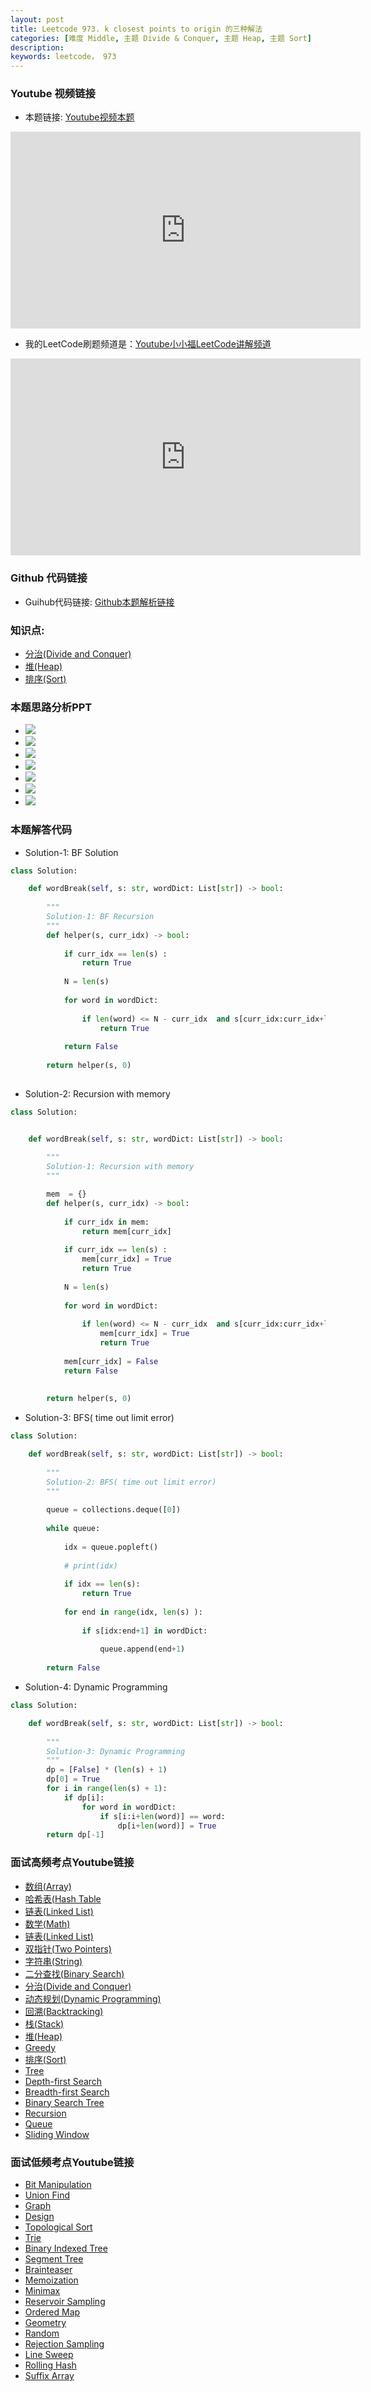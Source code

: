 ```yaml
---
layout: post
title: Leetcode 973. k closest points to origin 的三种解法
categories: [难度 Middle, 主题 Divide & Conquer, 主题 Heap, 主题 Sort]
description: 
keywords: leetcode， 973
---
```


### Youtube 视频链接
- 本题链接: [Youtube视频本题](https://www.youtube.com/watch?v=G9VcMTSZ1Lo&feature=youtu.be)
<iframe width="560" height="315" src="https://www.youtube.com/embed/G9VcMTSZ1Lo" frameborder="0" allow="accelerometer; autoplay; encrypted-media; gyroscope; picture-in-picture" allowfullscreen></iframe>

- 我的LeetCode刷题频道是：[Youtube小小福LeetCode讲解频道](https://www.youtube.com/watch?v=XObufhWMQ1o&list=PL6i_0cc-sEeKV6TM-RJMN5H87CvzQhYJx)
<iframe width="560" height="315" src="https://www.youtube.com/embed/videoseries?list=PL6i_0cc-sEeKV6TM-RJMN5H87CvzQhYJx" frameborder="0" allow="accelerometer; autoplay; encrypted-media; gyroscope; picture-in-picture" allowfullscreen></iframe>

### Github 代码链接
- Guihub代码链接: [Github本题解析链接](https://github.com/fufuleetcode/FufuLeetCode/blob/master/lc_973_k_closest_points_to_origin.py)

### 知识点: 
- [分治(Divide and Conquer)][]
- [堆(Heap)][]
- [排序(Sort)][]


### 本题思路分析PPT
* ![](/images/posts/lc_973/Slide1.jpeg)
* ![](/images/posts/lc_973/Slide2.jpeg)
* ![](/images/posts/lc_973/Slide3.jpeg)
* ![](/images/posts/lc_973/Slide4.jpeg)
* ![](/images/posts/lc_973/Slide5.jpeg)
* ![](/images/posts/lc_973/Slide6.jpeg)
* ![](/images/posts/lc_973/Slide7.jpeg)


### 本题解答代码

- Solution-1: BF Solution

```python
class Solution:

    def wordBreak(self, s: str, wordDict: List[str]) -> bool:
        
        """
        Solution-1: BF Recursion
        """
        def helper(s, curr_idx) -> bool:
                        
            if curr_idx == len(s) :
                return True
            
            N = len(s)
            
            for word in wordDict:
                                
                if len(word) <= N - curr_idx  and s[curr_idx:curr_idx+len(word)] in wordDict and helper(s,curr_idx+len(word)):
                    return True
            
            return False
        
        return helper(s, 0)
        
```


- Solution-2: Recursion with memory

```python
class Solution:


    def wordBreak(self, s: str, wordDict: List[str]) -> bool:
        
        """
        Solution-1: Recursion with memory
        """

        mem  = {}
        def helper(s, curr_idx) -> bool:
                        
            if curr_idx in mem:
                return mem[curr_idx]
            
            if curr_idx == len(s) :
                mem[curr_idx] = True
                return True
            
            N = len(s)
            
            for word in wordDict:
                                
                if len(word) <= N - curr_idx  and s[curr_idx:curr_idx+len(word)] in wordDict and helper(s,curr_idx+len(word)):
                    mem[curr_idx] = True
                    return True
            
            mem[curr_idx] = False
            return False
        
            
        return helper(s, 0)    

```

- Solution-3: BFS( time out limit error)

```python
class Solution:

    def wordBreak(self, s: str, wordDict: List[str]) -> bool:
        
        """
        Solution-2: BFS( time out limit error)
        """
        
        queue = collections.deque([0])
        
        while queue:
            
            idx = queue.popleft()
            
            # print(idx)
            
            if idx == len(s):
                return True
            
            for end in range(idx, len(s) ):
                
                if s[idx:end+1] in wordDict:
                    
                    queue.append(end+1)
                
        return False

```

- Solution-4: Dynamic Programming

```python
class Solution:

    def wordBreak(self, s: str, wordDict: List[str]) -> bool:
        
        """
        Solution-3: Dynamic Programming
        """
        dp = [False] * (len(s) + 1)
        dp[0] = True
        for i in range(len(s) + 1):
            if dp[i]:
                for word in wordDict:
                    if s[i:i+len(word)] == word:
                        dp[i+len(word)] = True
        return dp[-1]

```


### 面试高频考点Youtube链接
- [数组(Array)][]
- [哈希表(Hash Table][]
- [链表(Linked List)][]
- [数学(Math)][]
- [链表(Linked List)][]
- [双指针(Two Pointers)][]
- [字符串(String)][]
- [二分查找(Binary Search)][]
- [分治(Divide and Conquer)][]
- [动态规划(Dynamic Programming)][]
- [回溯(Backtracking)][]
- [栈(Stack)][]
- [堆(Heap)][]
- [Greedy][]
- [排序(Sort)][]
- [Tree][]
- [Depth-first Search][]
- [Breadth-first Search][]
- [Binary Search Tree][]
- [Recursion][]
- [Queue][]
- [Sliding Window][]

### 面试低频考点Youtube链接
- [Bit Manipulation](https://www.youtube.com/playlist?list=PL6i_0cc-sEeKCSV72ZUjBBP7dY92beorD)
- [Union Find](https://www.youtube.com/playlist?list=PL6i_0cc-sEeIgu-2oOxEn_QaauIou6Bmx)
- [Graph](https://www.youtube.com/playlist?list=PL6i_0cc-sEeIjHRwoXNMihdf-_TeYXu4r)
- [Design](https://www.youtube.com/playlist?list=PL6i_0cc-sEeJbKTgIKfLqXEZ5oydICtmd)
- [Topological Sort](https://www.youtube.com/playlist?list=PL6i_0cc-sEeLyFc8aRnPQvauzluf_jsbd)
- [Trie](https://www.youtube.com/playlist?list=PL6i_0cc-sEeIx4f8kYCd8jykTKZ72Nvbp)
- [Binary Indexed Tree](https://www.youtube.com/playlist?list=PL6i_0cc-sEeL2m5h6CVMPMARgAOP6mq3w)
- [Segment Tree](https://www.youtube.com/playlist?list=PL6i_0cc-sEeLS1alwWhHzZOP-8vDuxLnu)
- [Brainteaser](https://www.youtube.com/playlist?list=PL6i_0cc-sEeIcZrGKD8oTEQxhOSS8SwEV)
- [Memoization](https://www.youtube.com/playlist?list=PL6i_0cc-sEeJ6AHiCA7h_YxhQ2gmh0fBq)
- [Minimax](https://www.youtube.com/playlist?list=PL6i_0cc-sEeK0r0LD4K9y8EWNYjvfb0ru)
- [Reservoir Sampling](https://www.youtube.com/playlist?list=PL6i_0cc-sEeLribSIjAlgKgK69Blc5Erj)
- [Ordered Map](https://www.youtube.com/playlist?list=PL6i_0cc-sEeLVGuImYCM8-ngauFxY-uAE)
- [Geometry](https://www.youtube.com/playlist?list=PL6i_0cc-sEeKXQUN0HRkRvTRHRQijFpF-)
- [Random](https://www.youtube.com/playlist?list=PL6i_0cc-sEeIx7gt5j9l9Ab0iPXIVnCO5)
- [Rejection Sampling](https://www.youtube.com/playlist?list=PL6i_0cc-sEeJpI51nLhgvNxlXXMG0uvZ2)
- [Line Sweep](https://www.youtube.com/playlist?list=PL6i_0cc-sEeLCf-yZvoViY-2mGLE2Pn4o)
- [Rolling Hash](https://www.youtube.com/playlist?list=PL6i_0cc-sEeJnANBdS-HxDWljnMa-_NE1)
- [Suffix Array](https://www.youtube.com/playlist?list=PL6i_0cc-sEeLiBNJvqCqlRCelM80qOMUx)






[数组(Array)]:https://www.youtube.com/playlist?list=PL6i_0cc-sEeLy4CiDaPWIikuIqpEk9OFD
[哈希表(Hash Table]:https://www.youtube.com/playlist?list=PL6i_0cc-sEeKeNWNT8rhYou264_pKtHov
[链表(Linked List)]:https://www.youtube.com/playlist?list=PL6i_0cc-sEeI9YS7CcAG4YqCH3eInxT8t
[数学(Math)]:https://www.youtube.com/playlist?list=PL6i_0cc-sEeJYXF6Z69ommaw1YelF9BXM
[链表(Linked List)]:https://www.youtube.com/playlist?list=PL6i_0cc-sEeI9YS7CcAG4YqCH3eInxT8t
[双指针(Two Pointers)]:https://www.youtube.com/playlist?list=PL6i_0cc-sEeJz13nHm-Um8kzSYOvxi9Aq
[字符串(String)]:https://www.youtube.com/playlist?list=PL6i_0cc-sEeJQT3nRiniO4Iw0C574QicD
[二分查找(Binary Search)]:https://www.youtube.com/playlist?list=PL6i_0cc-sEeITbHxpAP1MbTM-YuvyNO1W
[分治(Divide and Conquer)]:https://www.youtube.com/playlist?list=PL6i_0cc-sEeKUfDm-qjLzM1v5GtJ4fm_b
[动态规划(Dynamic Programming)]:https://www.youtube.com/playlist?list=PL6i_0cc-sEeL6HkIg8KfofcsMfnLmey94
[回溯(Backtracking)]:https://www.youtube.com/playlist?list=PL6i_0cc-sEeJ3O8PUrlGUnw32J9pPavnm
[栈(Stack)]:https://www.youtube.com/playlist?list=PL6i_0cc-sEeI1h0DendVsj5-t7P3V_AK0
[堆(Heap)]:https://www.youtube.com/playlist?list=PL6i_0cc-sEeLR3TqRiInw5kAr1S3IidtD
[Greedy]:https://www.youtube.com/playlist?list=PL6i_0cc-sEeIWZxARM194QDuiXvp6CqZI
[排序(Sort)]:https://www.youtube.com/playlist?list=PL6i_0cc-sEeKcFACiLPger-8AVkcVw3z9
[Tree]:https://www.youtube.com/playlist?list=PL6i_0cc-sEeJFh6AFYT2g5jHViPKL9Da_
[Depth-first Search]:https://www.youtube.com/playlist?list=PL6i_0cc-sEeJ_V0sMsrEKkdUOM567oeNM
[Breadth-first Search]:https://www.youtube.com/playlist?list=PL6i_0cc-sEeLerHCt2Vnb1TUVpjVu-9kB
[Binary Search Tree]:https://www.youtube.com/playlist?list=PL6i_0cc-sEeIHwobNSz9z39MmtN03OHJq
[Recursion]:https://www.youtube.com/playlist?list=PL6i_0cc-sEeKuA5YbeSeEmGQ6Sz-zhzRD
[Queue]:https://www.youtube.com/playlist?list=PL6i_0cc-sEeJkCqfdOlK59EUqtPvXSf6A
[Sliding Window]:https://www.youtube.com/playlist?list=PL6i_0cc-sEeLwGC1TVEbFK3Zr0gAEGvTG
[Bit Manipulation]:https://www.youtube.com/playlist?list=PL6i_0cc-sEeKCSV72ZUjBBP7dY92beorD
[Union Find]:https://www.youtube.com/playlist?list=PL6i_0cc-sEeIgu-2oOxEn_QaauIou6Bmx
[Graph]:https://www.youtube.com/playlist?list=PL6i_0cc-sEeIjHRwoXNMihdf-_TeYXu4r
[Design]:https://www.youtube.com/playlist?list=PL6i_0cc-sEeJbKTgIKfLqXEZ5oydICtmd
[Topological Sort]:https://www.youtube.com/playlist?list=PL6i_0cc-sEeLyFc8aRnPQvauzluf_jsbd
[Trie]:https://www.youtube.com/playlist?list=PL6i_0cc-sEeIx4f8kYCd8jykTKZ72Nvbp
[Binary Indexed Tree]:https://www.youtube.com/playlist?list=PL6i_0cc-sEeL2m5h6CVMPMARgAOP6mq3w
[Segment Tree]:https://www.youtube.com/playlist?list=PL6i_0cc-sEeLS1alwWhHzZOP-8vDuxLnu
[Brainteaser]:https://www.youtube.com/playlist?list=PL6i_0cc-sEeIcZrGKD8oTEQxhOSS8SwEV
[Memoization]:https://www.youtube.com/playlist?list=PL6i_0cc-sEeJ6AHiCA7h_YxhQ2gmh0fBq
[Minimax]:https://www.youtube.com/playlist?list=PL6i_0cc-sEeK0r0LD4K9y8EWNYjvfb0ru
[Reservoir Sampling]:https://www.youtube.com/playlist?list=PL6i_0cc-sEeLribSIjAlgKgK69Blc5Erj
[Ordered Map]:https://www.youtube.com/playlist?list=PL6i_0cc-sEeLVGuImYCM8-ngauFxY-uAE
[Geometry]:https://www.youtube.com/playlist?list=PL6i_0cc-sEeKXQUN0HRkRvTRHRQijFpF-
[Random]:https://www.youtube.com/playlist?list=PL6i_0cc-sEeIx7gt5j9l9Ab0iPXIVnCO5
[Rejection Sampling]:https://www.youtube.com/playlist?list=PL6i_0cc-sEeJpI51nLhgvNxlXXMG0uvZ2
[Line Sweep]:https://www.youtube.com/playlist?list=PL6i_0cc-sEeLCf-yZvoViY-2mGLE2Pn4o
[Rolling Hash]:https://www.youtube.com/playlist?list=PL6i_0cc-sEeJnANBdS-HxDWljnMa-_NE1
[Suffix Array]:https://www.youtube.com/playlist?list=PL6i_0cc-sEeLiBNJvqCqlRCelM80qOMUx
